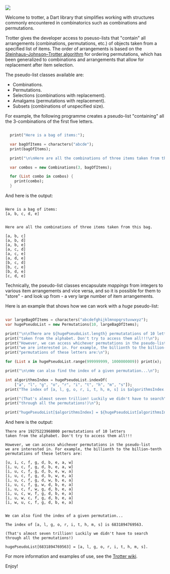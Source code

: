 
![](https://bitbucket.org/ram6ler/dart_trotter/wiki/dart_trotter_banner.png)

Welcome to trotter, a Dart library that simplifies working with structures commonly
encountered in combinatorics such as combinations and permutations.

Trotter gives the developer access to pseuso-lists that "contain" all arrangements
(combinations, permutations, etc.) of objects taken from a specified list of items.
The order of arrangements is based on the
[Steinhaus–Johnson–Trotter algorithm](https://en.wikipedia.org/wiki/Steinhaus%E2%80%93Johnson%E2%80%93Trotter_algorithm)
for ordering permutations, which has been generalized to combinations and arrangements
that allow for replacement after item selection.

The pseudo-list classes available are:

* Combinations.
* Permutations.
* Selections (combinations with replacement).
* Amalgams (permutations with replacement).
* Subsets (combinations of unspecified size).

For example, the following programme creates a pseudo-list "containing"
all the 3-combinations of the first five letters.

```dart

  print("Here is a bag of items:");

  var bagOfItems = characters("abcde");
  print(bagOfItems);

  print("\n\nHere are all the combinations of three items taken from this bag.");

  var combos = new Combinations(3, bagOfItems);

  for (List combo in combos) {
    print(combo);
  }
```

And here is the output:

```text

Here is a bag of items:
[a, b, c, d, e]


Here are all the combinations of three items taken from this bag.

[a, b, c]
[a, b, d]
[a, b, e]
[a, c, d]
[a, c, e]
[a, d, e]
[b, c, d]
[b, c, e]
[b, d, e]
[c, d, e]

```
Technically, the pseudo-list classes encapsulate *mappings* from integers to
various item arrangements and vice versa, and so it is possible for them to
"store" - and look up from - a very large number of item arrangements.

Here is an example that shows how we can work with a *huge* pseudo-list:

```dart

var largeBagOfItems = characters("abcdefghijklmnopqrstuvwxyz");
var hugePseudoList = new Permutations(10, largeBagOfItems);

print("\n\nThere are ${hugePseudoList.length} permutatations of 10 letters");
print("taken from the alphabet. Don't try to access them all!!!\n");
print("However, we can access whichever permutations in the pseudo-list");
print("we are interested in. For example, the billionth to the billion-tenth");
print("permutations of these letters are:\n");

for (List x in hugePseudoList.range(999999999, 1000000009)) print(x);

print("\n\nWe can also find the index of a given permutation...\n");

int algorithmsIndex = hugePseudoList.indexOf(
    ["a", "l", "g", "o", "r", "i", "t", "h", "m", "s"]);
print("The index of [a, l, g, o, r, i, t, h, m, s] is $algorithmsIndex.\n");

print("(That's almost seven trillion! Luckily we didn't have to search");
print("through all the permutations!)\n");

print("hugePseudoList[$algorithmsIndex] = ${hugePseudoList[algorithmsIndex]}.");
```

And here is the output:

```text
There are 19275223968000 permutatations of 10 letters
taken from the alphabet. Don't try to access them all!!!

However, we can access whichever permutations in the pseudo-list
we are interested in. For example, the billionth to the billion-tenth
permutations of these letters are:

[u, i, c, f, g, d, b, e, a, w]
[i, u, c, f, g, d, b, e, a, w]
[i, u, c, f, g, d, b, e, w, a]
[i, u, c, f, g, d, b, w, e, a]
[i, u, c, f, g, d, w, b, e, a]
[i, u, c, f, g, w, d, b, e, a]
[i, u, c, f, w, g, d, b, e, a]
[i, u, c, w, f, g, d, b, e, a]
[i, u, w, c, f, g, d, b, e, a]
[i, w, u, c, f, g, d, b, e, a]


We can also find the index of a given permutation...

The index of [a, l, g, o, r, i, t, h, m, s] is 6831894769563.

(That's almost seven trillion! Luckily we didn't have to search
through all the permutations!)

hugePseudoList[6831894769563] = [a, l, g, o, r, i, t, h, m, s].
```

For more information and examples of use, see the
[Trotter wiki](https://bitbucket.org/ram6ler/dart_trotter/wiki/Home.md).

Enjoy!